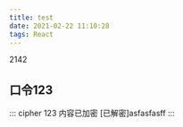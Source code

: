 ```yaml
---
title: test
date: 2021-02-22 11:10:28
tags: React
---
```

2142

## 口令123
::: cipher 123 内容已加密
[已解密]asfasfasff
:::